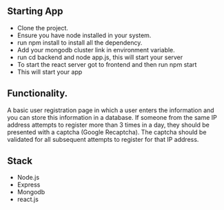 ## Starting App
 - Clone the project.
 - Ensure you have node installed in your system.
 - run npm install to install all the dependency.
 - Add your mongodb cluster link in environment variable.
 - run cd backend and node app.js, this will start your server
 - To start the react server got to frontend and then run npm start
 - This will start your app

## Functionality.
A basic user registration page in which a user enters the information and you can store this information in a database.
If someone from the same IP address attempts to register more than 3 times in a day,
they should be presented with a captcha (Google Recaptcha). The captcha should be
validated for all subsequent attempts to register for that IP address.

## Stack
- Node.js
- Express
- Mongodb
- react.js

